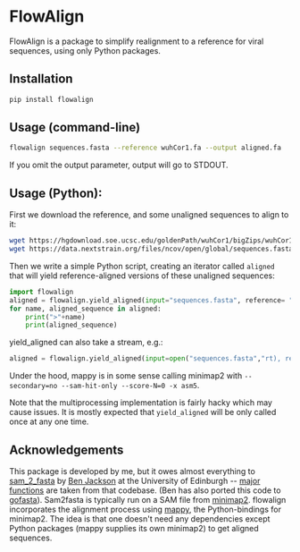 # FlowAlign

FlowAlign is a package to simplify realignment to a reference for viral sequences, using only Python packages. 

## Installation

```bash
pip install flowalign
```
## Usage (command-line)
```bash
flowalign sequences.fasta --reference wuhCor1.fa --output aligned.fa
```

If you omit the output parameter, output will go to STDOUT.

## Usage (Python):
First we download the reference, and some unaligned sequences to align to it:
```bash
wget https://hgdownload.soe.ucsc.edu/goldenPath/wuhCor1/bigZips/wuhCor1.fa.gz && gunzip wuhCor1.fa.gz
wget https://data.nextstrain.org/files/ncov/open/global/sequences.fasta.xz &&  xz --decompress sequences.fasta.xz
```

Then we write a simple Python script, creating an iterator called `aligned` that will yield reference-aligned versions of these unaligned sequences:
```py
import flowalign
aligned = flowalign.yield_aligned(input="sequences.fasta", reference= "wuhCor1.fa")
for name, aligned_sequence in aligned:
    print(">"+name)
    print(aligned_sequence)
```

yield_aligned can also take a stream, e.g.:
```py
aligned = flowalign.yield_aligned(input=open("sequences.fasta","rt), reference= "wuhCor1.fa")
```

Under the hood, mappy is in some sense calling minimap2 with `--secondary=no --sam-hit-only --score-N=0 -x asm5`.

Note that the multiprocessing implementation is fairly hacky which may cause issues. It is mostly expected that `yield_aligned` will be only called once at any one time.




## Acknowledgements

This package is developed by me, but it owes almost everything to [sam_2_fasta](https://github.com/cov-ert/datafunk/blob/master/datafunk/sam_2_fasta.py) by [Ben Jackson](https://github.com/benjamincjackson) at the University of Edinburgh -- [major functions](https://github.com/theosanderson/flowalign/blob/main/src/flowalign/functions_based_on_sam_2_fasta.py) are taken from that codebase. (Ben has also ported this code to [gofasta](https://github.com/cov-ert/gofasta)). Sam2fasta is typically run on a SAM file from [minimap2](https://github.com/lh3/minimap2). flowalign incorporates the alignment process using [mappy](https://pypi.org/project/mappy/), the Python-bindings for minimap2. The idea is that one doesn't need any dependencies except Python packages (mappy supplies its own minimap2) to get aligned sequences.

